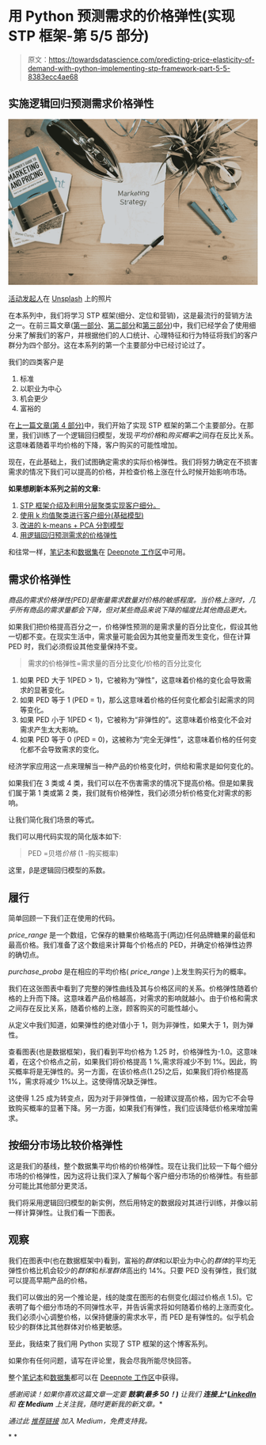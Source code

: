 # 用 Python 预测需求的价格弹性(实现 STP 框架-第 5/5 部分)

> 原文：<https://towardsdatascience.com/predicting-price-elasticity-of-demand-with-python-implementing-stp-framework-part-5-5-8383ecc4ae68>

## 实施逻辑回归预测需求价格弹性

![](img/2c3f09b84e038645058641c4b934e989.png)

[活动发起人](https://unsplash.com/@campaign_creators?utm_source=medium&utm_medium=referral)在 [Unsplash](https://unsplash.com?utm_source=medium&utm_medium=referral) 上的照片

在本系列中，我们将学习 STP 框架(细分、定位和营销)，这是最流行的营销方法之一。在前三篇文章([第一部分](/customer-segmentation-with-python-implementing-stp-framework-part-1-5c2d93066f82)、[第二部分](/customer-segmentation-with-python-implementing-stp-framework-part-2-689b81a7e86d)和[第三部分](/customer-segmentation-with-python-implementing-stp-framework-part-3-e81a79181d07))中，我们已经学会了使用细分来了解我们的客户，并根据他们的人口统计、心理特征和行为特征将我们的客户群分为四个部分。这在本系列的第一个主要部分中已经讨论过了。

我们的四类客户是

1.  标准
2.  以职业为中心
3.  机会更少
4.  富裕的

在[上一篇文章(第 4 部分)](/predicting-price-elasticity-of-demand-with-python-implementing-stp-framework-part-4-646b025b8b34)中，我们开始了实现 STP 框架的第二个主要部分。在那里，我们训练了一个逻辑回归模型，发现*平均价格*和*购买概率*之间存在反比关系。这意味着随着平均价格的下降，客户购买的可能性增加。

现在，在此基础上，我们试图确定需求的实际价格弹性。我们将努力确定在不损害需求的情况下我们可以提高的价格，并检查价格上涨在什么时候开始影响市场。

**如果想刷新本系列之前的文章:**

1.  [STP 框架介绍及利用分层聚类实现客户细分。](/customer-segmentation-with-python-implementing-stp-framework-part-1-5c2d93066f82)
2.  [使用 k 均值聚类进行客户细分(基础模型)](/customer-segmentation-with-python-implementing-stp-framework-part-2-689b81a7e86d)
3.  [改进的 k-means + PCA 分割模型](/customer-segmentation-with-python-implementing-stp-framework-part-3-e81a79181d07)
4.  [用逻辑回归预测需求的价格弹性](/predicting-price-elasticity-of-demand-with-python-implementing-stp-framework-part-4-646b025b8b34)

和往常一样，[笔记本](https://deepnote.com/workspace/asish-biswas-a599-b6cca607-3c12-4ae6-b54d-32861e7e9438/project/Analytic-School-8e6c85bd-e8c9-4387-ba40-0b94fb791066/%2Fnotebooks%2FPositioning.ipynb)和[数据集](https://deepnote.com/workspace/asish-biswas-a599-b6cca607-3c12-4ae6-b54d-32861e7e9438/project/Analytic-School-8e6c85bd-e8c9-4387-ba40-0b94fb791066/%2Fdata%2Fpurchase_data.csv)在 [Deepnote 工作区](https://deepnote.com/workspace/asish-biswas-a599-b6cca607-3c12-4ae6-b54d-32861e7e9438/project/Analytic-School-8e6c85bd-e8c9-4387-ba40-0b94fb791066/%2Fnotebooks%2FPositioning.ipynb)中可用。

## 需求价格弹性

*商品的需求价格弹性(PED)是衡量需求数量对价格的敏感程度。当价格上涨时，几乎所有商品的需求量都会下降，但对某些商品来说下降的幅度比其他商品更大。*

如果我们把价格提高百分之一，价格弹性预测的是需求量的百分比变化，假设其他一切都不变。在现实生活中，需求量可能会因为其他变量而发生变化，但在计算 PED 时，我们必须假设其他变量保持不变。

> 需求的价格弹性=需求量的百分比变化/价格的百分比变化

1.  如果 PED 大于 1(PED > 1)，它被称为“弹性”，这意味着价格的变化会导致需求的显著变化。
2.  如果 PED 等于 1 (PED = 1)，那么这意味着价格的任何变化都会引起需求的同等变化。
3.  如果 PED 小于 1(PED < 1)，它被称为“非弹性的”。这意味着价格变化不会对需求产生太大影响。
4.  如果 PED 等于 0 (PED = 0)，这被称为“完全无弹性”，这意味着价格的任何变化都不会导致需求的变化。

经济学家应用这一点来理解当一种产品的价格变化时，供给和需求是如何变化的。

如果我们在 3 类或 4 类，我们可以在不伤害需求的情况下提高价格。但是如果我们属于第 1 类或第 2 类，我们就有价格弹性，我们必须分析价格变化对需求的影响。

让我们简化我们场景的等式。

我们可以用代码实现的简化版本如下:

> PED =贝塔*价格* (1 -购买概率)

这里，β是逻辑回归模型的系数。

## 履行

简单回顾一下我们正在使用的代码。

*price_range* 是一个数组，它保存的糖果价格略高于(两边)任何品牌糖果的最低和最高价格。我们准备了这个数组来计算每个价格点的 PED，并确定价格弹性边界的确切点。

*purchase_proba* 是在相应的平均价格( *price_range* )上发生购买行为的概率。

我们在这张图表中看到了完整的弹性曲线及其与价格区间的关系。价格弹性随着价格的上升而下降。这意味着产品价格越高，对需求的影响就越小。由于价格和需求之间存在反比关系，随着价格的上涨，顾客购买的可能性越小。

从定义中我们知道，如果弹性的绝对值小于 1，则为非弹性，如果大于 1，则为弹性。

查看图表(也是数据框架)，我们看到平均价格为 1.25 时，价格弹性为-1.0。这意味着，在这个价格点之前，如果我们将价格提高 1 %,需求将减少不到 1%。因此，购买概率将是无弹性的。另一方面，在该价格点(1.25)之后，如果我们将价格提高 1%，需求将减少 1%以上。这使得情况缺乏弹性。

这使得 1.25 成为转变点，因为对于非弹性值，一般建议提高价格，因为它不会导致购买概率的显著下降。另一方面，如果我们有弹性，我们应该降低价格来增加需求。

## 按细分市场比较价格弹性

这是我们的基线，整个数据集平均价格的价格弹性。现在让我们比较一下每个细分市场的价格弹性，因为这将让我们深入了解每个客户细分市场的价格弹性。有些部分可能比其他部分更灵活。

我们将采用逻辑回归模型的新实例，然后用特定的数据段对其进行训练，并像以前一样计算弹性。让我们看一下图表。

## 观察

我们在图表中(也在数据框架中)看到，富裕的*群体*和以职业为中心的*群体*的平均无弹性价格比机会较少的*群体*和*标准群体*高出约 14%。只要 PED 没有弹性，我们就可以提高早期产品的价格。

我们可以做出的另一个推论是，线的陡度在图形的右侧变化(超过价格点 1.5)。它表明了每个细分市场的不同弹性水平，并告诉需求将如何随着价格的上涨而变化。我们必须小心调整价格，以保持健康的需求水平，而 PED 是有弹性的。似乎机会较少的群体比其他群体对价格更敏感。

至此，我结束了我们用 Python 实现了 STP 框架的这个博客系列。

如果你有任何问题，请写在评论里，我会尽我所能尽快回答。

整个[笔记本](https://deepnote.com/workspace/asish-biswas-a599-b6cca607-3c12-4ae6-b54d-32861e7e9438/project/Analytic-School-8e6c85bd-e8c9-4387-ba40-0b94fb791066/%2Fnotebooks%2FPositioning.ipynb)和[数据集](https://deepnote.com/workspace/asish-biswas-a599-b6cca607-3c12-4ae6-b54d-32861e7e9438/project/Analytic-School-8e6c85bd-e8c9-4387-ba40-0b94fb791066/%2Fdata%2Fpurchase_data.csv)都可以在 [Deepnote 工作区](https://deepnote.com/workspace/asish-biswas-a599-b6cca607-3c12-4ae6-b54d-32861e7e9438/project/Analytic-School-8e6c85bd-e8c9-4387-ba40-0b94fb791066/%2Fnotebooks%2FPositioning.ipynb)中获得。

*感谢阅读！如果你喜欢这篇文章一定要* ***鼓掌(最多 50！)*** *让我们* ***连接上****[***LinkedIn***](https://www.linkedin.com/in/asish-biswas/)*和* ***在 Medium*** *上关注我，随时更新我的新文章。**

**通过此* [*推荐链接*](https://analyticsoul.medium.com/membership) *加入 Medium，免费支持我。**

*[](https://analyticsoul.medium.com/membership) *